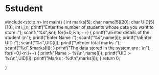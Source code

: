 # 5student
#include<stdio.h>
int main()
{
    int marks[5];
    char name[5][20];
    char UID[5][10];
    int i,j,n;
    printf("Enter the number of students whose data you want to store :");
    scanf("%d",&n);
    for(i=0;i<n;i++)
    {
        printf("\nEnter details of the student :\n");
        printf("Enter Name :");
        scanf("%s",name[i]);
        printf("\nEnter UID :");
        scanf("%s",UID[i]);
        printf("\nEnter total marks :");
        scanf("%d",&marks[i]);
    }
    printf("The data stored in the system are : \n");
    for(i=0;i<n;i++)
    {
        printf("Name :- %s\n",name[i]);
        printf("UID :- %s\n",UID[i]);
        printf("Marks :-%d\n",marks[i]);
    }
    return 0;

}
